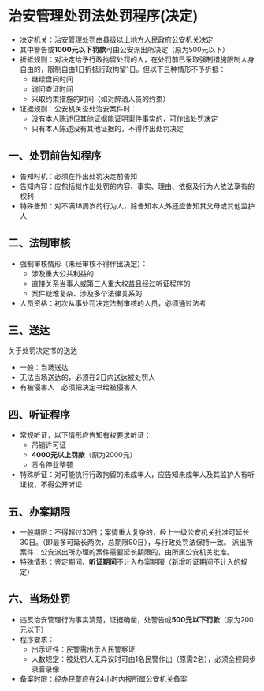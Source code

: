 # 治安管理处罚法处罚程序(决定)
- 决定机关：治安管理处罚由县级以上地方人民政府公安机关决定
- 其中警告或**1000元以下罚款**可由公安派出所决定（原为500元以下）
- 折抵规则：对决定给予行政拘留处罚的人，在处罚前已采取强制措施限制人身自由的，限制自由1日折抵行政拘留1日。但以下三种情形不予折抵：
    - 继续盘问时间
    - 询问查证时间
    - 采取约束措施的时间（如对醉酒人员的约束）
- 证据规则：公安机关查处治安案件时：
    - 没有本人陈述但其他证据能证明案件事实的，可作出处罚决定
    - 只有本人陈述没有其他证据的，不得作出处罚决定
## 一、处罚前告知程序
- 告知时机：必须在作出处罚决定前告知
- 告知内容：应包括拟作出处罚的内容、事实、理由、依据及行为人依法享有的权利
- 特殊告知：对不满18周岁的行为人，除告知本人外还应告知其父母或其他监护人
## 二、法制审核
- 强制审核情形（未经审核不得作出决定）：
    - 涉及重大公共利益的
    - 直接关系当事人或第三人重大权益且经过听证程序的
    - 案件疑难复杂、涉及多个法律关系的
- 人员资格：初次从事处罚决定法制审核的人员，必须通过法考
## 三、送达
关于处罚决定书的送达
- 一般：当场送达
- 无法当场送达的，必须在2日内送达被处罚人
- 有被侵害人：必须把决定书给被侵害人
## 四、听证程序
- 常规听证，以下情形应告知有权要求听证：
    - 吊销许可证
    - **4000元以上罚款**（原为2000元）
    - 责令停业整顿
- 特殊听证：对可能执行行政拘留的未成年人，应告知未成年人及其监护人有听证权，不得公开听证
## 五、办案期限
- 一般期限：不得超过30日；案情重大复杂的，经上一级公安机关批准可延长30日。（即最多可延长两次，总期限90日），与行政处罚法保持一致。
	派出所案件：公安派出所办理的案件需要延长期限的，由所属公安机关批准。
- 特殊情形：鉴定期间、**听证期间**不计入办案期限（新增听证期间不计入的规定）
## 六、当场处罚
- 违反治安管理行为事实清楚，证据确凿，处警告或**500元以下罚款**（原为200元以下）
- 程序要求：
    - 出示证件：民警需出示人民警察证
    - 人数规定：被处罚人无异议时可由1名民警作出（原需2名），必须全程同步录音录像
- 备案时限：经办民警应在24小时内报所属公安机关备案